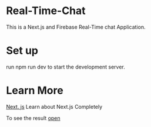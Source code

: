 # Real-Time-Chat
This is a Next.js and Firebase Real-Time chat Application.
# Set up
run npm run dev to start the development server.
# Learn More
[Next. js](https://nextjs.org/learn/foundations/about-nextjs) Learn about Next.js Completely

To see the result [open](http://localhost:3000/) 
